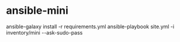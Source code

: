 # ansible-mini
ansible-galaxy install -r requirements.yml
ansible-playbook site.yml  -i inventory/mini --ask-sudo-pass
